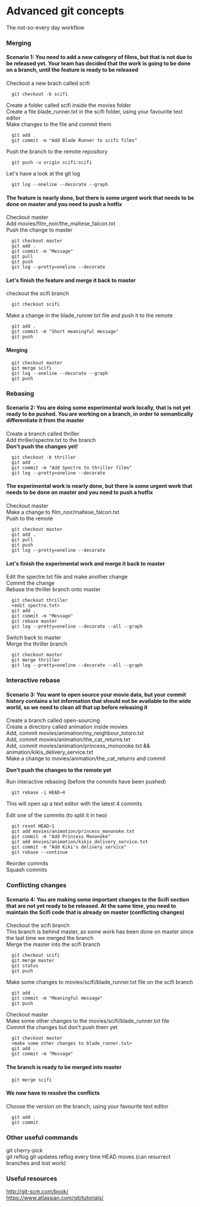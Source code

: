 # Advanced git concepts

The not-so-every day workflow

### Merging
#### Scenario 1: You need to add a new category of films, but that is not due to be released yet. Your team has decided that the work is going to be done on a branch, until the feature is ready to be released

Checkout a new brach called scifi  

```console
  git checkout -b scifi
```

Create a folder called scifi inside the movies folder  
Create a file blade_runner.txt in the scifi folder, using your favourite text editor  
Make changes to the file and commit them  

```console
  git add .
  git commit -m "Add Blade Runner to scifi films"
```

Push the branch to the remote repository  

```console
  git push -u origin scifi:scifi
```

Let's have a look at the git log

```console
  git log --oneline --decorate --graph
```

#### The feature is nearly done, but there is some urgent work that needs to be done on master and you need to push a hotfix

Checkout master  
Add movies/film_noir/the_maltese_falcon.txt  
Push the change to master  

```console
  git checkout master
  git add .
  git commit -m "Message"
  git pull
  git push
  git log --pretty=oneline --decorate
```

#### Let's finish the feature and merge it back to master

checkout the scifi branch  

```console
  git checkout scifi
```

Make a change in the blade_runner.txt file and push it to the remote  

```console
  git add .
  git commit -m "Short meaningful message"
  git push
```

#### Merging

```console
  git checkout master
  git merge scifi
  git log --oneline --decorate --graph
  git push
```

### Rebasing
#### Scenario 2: You are doing some experimental work locally, that is not yet ready to be pushed. You are working on a branch, in order to semantically differentiate it from the master

Create a branch called thriller  
Add thriller/spectre.txt to the branch  
**Don't push the changes yet!**

```console
  git checkout -b thriller
  git add .
  git commit -m "Add Spectre to thriller films"
  git log --pretty=oneline --decorate
```

#### The experimental work is nearly done, but there is some urgent work that needs to be done on master and you need to push a hotfix

Checkout master  
Make a change to film_noir/maltese_falcon.txt  
Push to the remote  

```console
  git checkout master
  git add .
  git pull
  git push
  git log --pretty=oneline --decorate
```

#### Let's finish the experimental work and merge it back to master

Edit the spectre.txt file and make another change  
Commit the change  
Rebase the thriller branch onto master  

```console
  git checkout thriller  
  <edit spectre.txt>
  git add .
  git commit -m "Message"
  git rebase master
  git log --pretty=oneline --decorate --all --graph
```

Switch back to master  
Merge the thriller branch  

```console
  git checkout master
  git merge thriller
  git log --pretty=oneline --decorate --all --graph
```


### Interactive rebase
#### Scenario 3: You want to open source your movie data, but your commit history contains a lot information that should not be available to the wide world, so we need to clean all that up before releasing it

Create a branch called open-sourcing  
Create a directory called animation inside movies  
Add, commit movies/animation/my_neighbour_totoro.txt  
Add, commit movies/animation/the_cat_returns.txt  
Add, commit movies/animation/princess_mononoke.txt && animation/kikis_delivery_service.txt  
Make a change to movies/animation/the_cat_returns and commit  

**Don't push the changes to the remote yet**

Run interactive rebasing (before the commits have been pushed)  

```console
  git rebase -i HEAD~4
```

This will open up a text editor with the latest 4 commits  

Edit one of the commits (to split it in two)  

```console
  git reset HEAD~1
  git add movies/animation/princess_mononoke.txt
  git commit -m "Add Princess Mononoke"
  git add movies/animation/kikis_delivery_service.txt
  git commit -m "Add Kiki's delivery service"
  git rebase --continue
```
Reorder commits  
Squash commits  


### Conflicting changes
#### Scenario 4: You are making some important changes to the Scifi section that are not yet ready to be released. At the same time, you need to maintain the Scifi code that is already on master (conflicting changes)

Checkout the scifi branch  
This branch is behind master, as some work has been done on master since the last time we merged the branch  
Merge the master into the scifi branch  

```console
  git checkout scifi
  git merge master
  git status
  git push
```

Make some changes to movies/scifi/blade_runner.txt file on the scifi branch  

```console
  git add .
  git commit -m "Meaningful message"
  git push
```

Checkout master  
Make some other changes to the movies/scifi/blade_runner.txt file  
Commit the changes but don't push them yet

```console
  git checkout master
  <make some other changes to blade_runner.txt>
  git add .
  git commit -m "Message"
```

#### The branch is ready to be merged into master

```console
  git merge scifi
```

#### We now have to resolve the conflicts

Choose the version on the branch, using your favourite text editor  

``` console
  git add .
  git commit
```


### Other useful commands

git cherry-pick  
git reflog
  git updates reflog every time HEAD moves (can resurrect branches and lost work)

### Useful resources

http://git-scm.com/book/  
https://www.atlassian.com/git/tutorials/  
